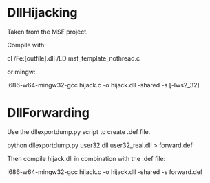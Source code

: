 # DllHijacking

Taken from the MSF project.

Compile with:

cl /Fe:[outfile].dll /LD msf_template_nothread.c

or mingw:

i686-w64-mingw32-gcc hijack.c -o hijack.dll -shared -s [-lws2_32] 

# DllForwarding

Use the dllexportdump.py script to create .def file.

python dllexportdump.py user32.dll user32_real.dll > forward.def

Then compile hijack.dll in combination with the .def file:

i686-w64-mingw32-gcc hijack.c -o hijack.dll -shared -s forward.def
